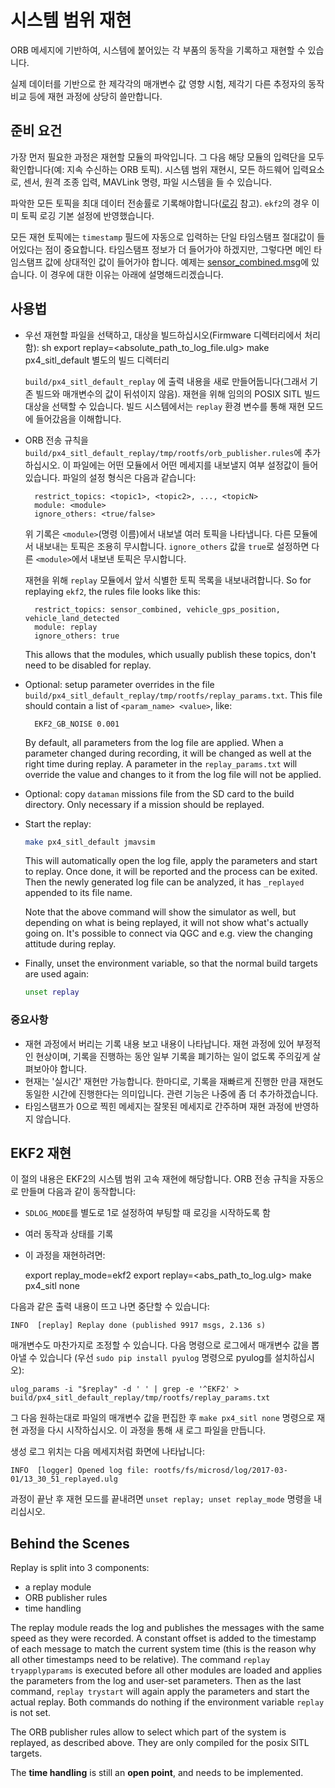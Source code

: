 # 시스템 범위 재현

ORB 메세지에 기반하여, 시스템에 붙어있는 각 부품의 동작을 기록하고 재현할 수 있습니다.

실제 데이터를 기반으로 한 제각각의 매개변수 값 영향 시험, 제각기 다른 추정자의 동작 비교 등에 재현 과정에 상당히 쓸만합니다.

## 준비 요건

가장 먼저 필요한 과정은 재현할 모듈의 파악입니다. 그 다음 해당 모듈의 입력단을 모두 확인합니다(예: 지속 수신하는 ORB 토픽). 시스템 범위 재현시, 모든 하드웨어 입력요소로, 센서, 원격 조종 입력, MAVLink 명령, 파일 시스템을 들 수 있습니다.

파악한 모든 토픽을 최대 데이터 전송률로 기록해야합니다([로깅](../log/logging.md) 참고). `ekf2`의 경우 이미 토픽 로깅 기본 설정에 반영했습니다.

모든 재현 토픽에는 `timestamp` 필드에 자동으로 입력하는 단일 타임스탬프 절대값이 들어있다는 점이 중요합니다. 타임스탬프 정보가 더 들어가야 하겠지만, 그렇다면 메인 타임스탬프 값에 상대적인 값이 들어가야 합니다. 예제는 [sensor_combined.msg](https://github.com/PX4/Firmware/blob/master/msg/sensor_combined.msg)에 있습니다. 이 경우에 대한 이유는 아래에 설명해드리겠습니다.

## 사용법

- 우선 재현할 파일을 선택하고, 대상을 빌드하십시오(Firmware 디렉터리에서 처리함): 
        sh
        export replay=<absolute_path_to_log_file.ulg>
        make px4_sitl_default 별도의 빌드 디렉터리 
    
    `build/px4_sitl_default_replay` 에 출력 내용을 새로 만들어둡니다(그래서 기존 빌드와 매개변수의 값이 뒤섞이지 않음). 재현을 위해 임의의 POSIX SITL 빌드 대상을 선택할 수 있습니다. 빌드 시스템에서는 `replay` 환경 변수를 통해 재현 모드에 들어갔음을 이해합니다.
- ORB 전송 규칙을 `build/px4_sitl_default_replay/tmp/rootfs/orb_publisher.rules`에 추가하십시오. 이 파일에는 어떤 모듈에서 어떤 메세지를 내보낼지 여부 설정값이 들어있습니다. 파일의 설정 형식은 다음과 같습니다:
    
        restrict_topics: <topic1>, <topic2>, ..., <topicN>
        module: <module>
        ignore_others: <true/false>
        
    
    위 기록은 `<module>`(명령 이름)에서 내보낼 여러 토픽을 나타냅니다. 다른 모듈에서 내보내는 토픽은 조용히 무시합니다. `ignore_others` 값을 `true`로 설정하면 다른 `<module>`에서 내보낸 토픽은 무시합니다.
    
    재현을 위해 `replay` 모듈에서 앞서 식별한 토픽 목록을 내보내려합니다. So for replaying `ekf2`, the rules file looks like this:
    
        restrict_topics: sensor_combined, vehicle_gps_position, vehicle_land_detected
        module: replay
        ignore_others: true
        
    
    This allows that the modules, which usually publish these topics, don't need to be disabled for replay.

- Optional: setup parameter overrides in the file `build/px4_sitl_default_replay/tmp/rootfs/replay_params.txt`. This file should contain a list of `<param_name> <value>`, like:
    
        EKF2_GB_NOISE 0.001
        
    
    By default, all parameters from the log file are applied. When a parameter changed during recording, it will be changed as well at the right time during replay. A parameter in the `replay_params.txt` will override the value and changes to it from the log file will not be applied.

- Optional: copy `dataman` missions file from the SD card to the build directory. Only necessary if a mission should be replayed.
- Start the replay:
    
    ```sh
    make px4_sitl_default jmavsim
    ```
    
    This will automatically open the log file, apply the parameters and start to replay. Once done, it will be reported and the process can be exited. Then the newly generated log file can be analyzed, it has `_replayed` appended to its file name.
    
    Note that the above command will show the simulator as well, but depending on what is being replayed, it will not show what's actually going on. It's possible to connect via QGC and e.g. view the changing attitude during replay.

- Finally, unset the environment variable, so that the normal build targets are used again:
    
    ```sh
    unset replay
    ```

### 중요사항

- 재현 과정에서 버리는 기록 내용 보고 내용이 나타납니다. 재현 과정에 있어 부정적인 현상이며, 기록을 진행하는 동안 일부 기록을 폐기하는 일이 없도록 주의깊게 살펴보아야 합니다.
- 현재는 '실시간' 재현만 가능합니다. 한마디로, 기록을 재빠르게 진행한 만큼 재현도 동일한 시간에 진행한다는 의미입니다. 관련 기능은 나중에 좀 더 추가하겠습니다.
- 타임스탬프가 0으로 찍힌 메세지는 잘못된 메세지로 간주하며 재현 과정에 반영하지 않습니다.

## EKF2 재현

이 절의 내용은 EKF2의 시스템 범위 고속 재현에 해당합니다. ORB 전송 규칙을 자동으로 만들며 다음과 같이 동작합니다:

- `SDLOG_MODE`를 별도로 1로 설정하여 부팅할 때 로깅을 시작하도록 함
- 여러 동작과 상태를 기록
- 이 과정을 재현하려면:

    export replay_mode=ekf2
    export replay=<abs_path_to_log.ulg>
    make px4_sitl none
    

다음과 같은 출력 내용이 뜨고 나면 중단할 수 있습니다:

    INFO  [replay] Replay done (published 9917 msgs, 2.136 s)
    

매개변수도 마찬가지로 조정할 수 있습니다. 다음 명령으로 로그에서 매개변수 값을 뽑아낼 수 있습니다 \(우선 `sudo pip install pyulog` 명령으로 pyulog를 설치하십시오\):

    ulog_params -i "$replay" -d ' ' | grep -e '^EKF2' > build/px4_sitl_default_replay/tmp/rootfs/replay_params.txt
    

그 다음 원하는대로 파일의 매개변수 값을 편집한 후 `make px4_sitl none` 명령으로 재현 과정을 다시 시작하십시오. 이 과정을 통해 새 로그 파일을 만듭니다.

생성 로그 위치는 다음 메세지처럼 화면에 나타납니다:

    INFO  [logger] Opened log file: rootfs/fs/microsd/log/2017-03-01/13_30_51_replayed.ulg
    

과정이 끝난 후 재현 모드를 끝내려면 `unset replay; unset replay_mode` 명령을 내리십시오.

## Behind the Scenes

Replay is split into 3 components:

- a replay module
- ORB publisher rules
- time handling

The replay module reads the log and publishes the messages with the same speed as they were recorded. A constant offset is added to the timestamp of each message to match the current system time (this is the reason why all other timestamps need to be relative). The command `replay tryapplyparams` is executed before all other modules are loaded and applies the parameters from the log and user-set parameters. Then as the last command, `replay trystart` will again apply the parameters and start the actual replay. Both commands do nothing if the environment variable `replay` is not set.

The ORB publisher rules allow to select which part of the system is replayed, as described above. They are only compiled for the posix SITL targets.

The **time handling** is still an **open point**, and needs to be implemented.